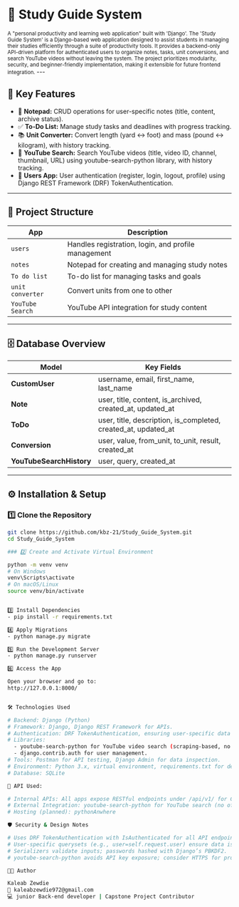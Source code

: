 # 📘 Study Guide System
<small>
A "personal productivity and learning web application" built with 'Django'.  
The 'Study Guide System' is a Django-based web application designed to assist students in managing their studies efficiently through a suite of productivity tools. It provides a backend-only API-driven platform for authenticated users to organize notes, tasks, unit conversions, and search YouTube videos without leaving the system. The project prioritizes modularity, security, and beginner-friendly implementation, making it extensible for future frontend integration. 
</small>
---

## 🚀 Key Features

- 📝 **Notepad:** CRUD operations for user-specific notes (title, content, archive status).  
- ✅ **To-Do List:** Manage study tasks and deadlines with progress tracking.  
- 📚 **Unit Converter:** Convert length (yard ↔ foot) and mass (pound ↔ kilogram), with history tracking.  
- 🎥 **YouTube Search:** Search YouTube videos (title, video ID, channel, thumbnail, URL) using youtube-search-python library, with history tracking.  
- 🔐 **Users App:** User authentication (register, login, logout, profile) using Django REST Framework (DRF) TokenAuthentication.  
---

## 🧩 Project Structure

| App | Description |
|------|--------------|
| `users` | Handles registration, login, and profile management |
| `notes` | Notepad for creating and managing study notes |
| `To do list` | To-do list for managing tasks and goals |
| `unit converter` | Convert units from one to other |
| `YouTube Search` | YouTube API integration for study content |

---

## 🗄️ Database Overview

| Model | Key Fields |
|--------|-------------|
| **CustomUser** | username, email, first_name, last_name |
| **Note** | user, title, content, is_archived, created_at, updated_at |
| **ToDo** | user, title, description, is_completed, created_at, updated_at |
| **Conversion** | user, value, from_unit, to_unit, result, created_at |
| **YouTubeSearchHistory** | user, query, created_at |


---


## ⚙️ Installation & Setup

### 1️⃣ Clone the Repository
```bash
git clone https://github.com/kbz-21/Study_Guide_System.git
cd Study_Guide_System

### 2️⃣ Create and Activate Virtual Environment

python -m venv venv
# On Windows
venv\Scripts\activate
# On macOS/Linux
source venv/bin/activate


3️⃣ Install Dependencies
- pip install -r requirements.txt

4️⃣ Apply Migrations
- python manage.py migrate

5️⃣ Run the Development Server
- python manage.py runserver

6️⃣ Access the App

Open your browser and go to:
http://127.0.0.1:8000/


🛠️ Technologies Used

# Backend: Django (Python)
# Framework: Django, Django REST Framework for APIs.
# Authentication: DRF TokenAuthentication, ensuring user-specific data access.
# Libraries:
  - youtube-search-python for YouTube video search (scraping-based, no API key).
  - django.contrib.auth for user management.
# Tools: Postman for API testing, Django Admin for data inspection.
# Environment: Python 3.x, virtual environment, requirements.txt for dependencies.
# Database: SQLite

📧 API Used:

# Internal APIs: All apps expose RESTful endpoints under /api/v1/ for CRUD and specific actions
# External Integration: youtube-search-python for YouTube search (no official YouTube Data API v3
# Hosting (planned): pythonAnwhere

🛡️ Security & Design Notes

# Uses DRF TokenAuthentication with IsAuthenticated for all API endpoints.
# User-specific querysets (e.g., user=self.request.user) ensure data isolation.
# Serializers validate inputs; passwords hashed with Django’s PBKDF2.
# youtube-search-python avoids API key exposure; consider HTTPS for production.

👨‍💻 Author

Kaleab Zewdie
📧 kaleabzewdie972@gmail.com
💻 junior Back-end developer | Capstone Project Contributor
